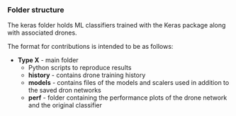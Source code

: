 ### Folder structure

The keras folder holds ML classifiers trained with the Keras
package along with associated drones.

The format for contributions is intended to be as follows:
- **Type X** - main folder
    - Python scripts to reproduce results
    - **history** - contains drone training history
    - **models** - contains files of the models and scalers used
    in addition to the saved dron networks
    - **perf** - folder containing the performance plots of the drone
    network and the original classifier
